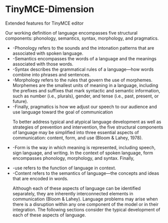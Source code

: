 # TinyMCE-Dimension
Extended features for TinyMCE editor

<p>Our working definition of language encompasses five structural components: phonology, semantics, syntax, morphology, and pragmatics.</p>
<ul>
<li>-Phonology refers to the sounds and the intonation patterns that are associated with spoken language.</li>
<li>-Semantics encompasses the words of a language and the meanings associated with those words.</li>
<li>-Syntax describes the grammatical rules of a language—how words combine into phrases and sentences.</li>
<li>-Morphology refers to the rules that govern the use of morphemes. Morphemes are the smallest units of meaning in a language, including the prefixes and suffixes that mark syntactic and semantic information, such as number (i.e., plurals), gender, and tense (i.e., past, present, or future). </li>
<li>-Finally, pragmatics is how we adjust our speech to our audience and use language toward the goal of communication</li></lu>

To better address typical and atypical language development as well as strategies of prevention and intervention, the five structural components of language may be simplified into three essential aspects of communication:
content, form, and use (Bloom & Lahey, 1978).


<lu><li>-Form is the way in which meaning is represented, including speech, sign language, and writing. In the context of spoken language, form encompasses phonology, morphology, and syntax. Finally,</li>

<li>-use refers to the function of language in context.</li>
<li>-Content refers to the semantics of language—the concepts and ideas that are encoded in words.</li></lu>

Although each of these aspects of language can be identified separately, they are inherently interconnected elements in communication (Bloom & Lahey). Language problems may arise when there is a disruption within any one component of the model or in their integration. The following sections consider the typical development of each of these aspects of language.